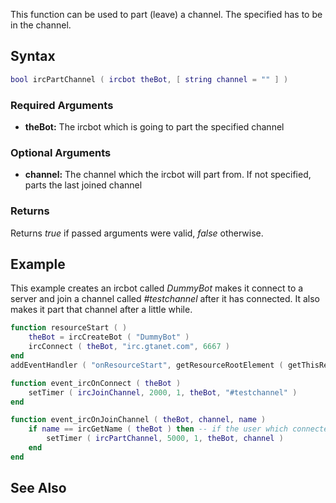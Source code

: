 This function can be used to part (leave) a channel. The specified has to be in the channel.

Syntax
------

``` lua
bool ircPartChannel ( ircbot theBot, [ string channel = "" ] )
```

### Required Arguments

-   **theBot:** The ircbot which is going to part the specified channel

### Optional Arguments

-   **channel:** The channel which the ircbot will part from. If not specified, parts the last joined channel

### Returns

Returns *true* if passed arguments were valid, *false* otherwise.

Example
-------

This example creates an ircbot called *DummyBot* makes it connect to a server and join a channel called *\#testchannel* after it has connected. It also makes it part that channel after a little while.

``` lua
function resourceStart ( )
    theBot = ircCreateBot ( "DummyBot" )
    ircConnect ( theBot, "irc.gtanet.com", 6667 )
end
addEventHandler ( "onResourceStart", getResourceRootElement ( getThisResource() ), resourceStart )

function event_ircOnConnect ( theBot )
    setTimer ( ircJoinChannel, 2000, 1, theBot, "#testchannel" )
end

function event_ircOnJoinChannel ( theBot, channel, name )
    if name == ircGetName ( theBot ) then -- if the user which connected was the ircbot
        setTimer ( ircPartChannel, 5000, 1, theBot, channel )
    end
end
```

See Also
--------
